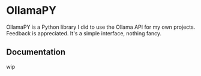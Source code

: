 # OllamaPY

OllamaPY is a Python library I did to use the Ollama API for my own projects. Feedback is appreciated.
It's a simple interface, nothing fancy.

## Documentation
wip
